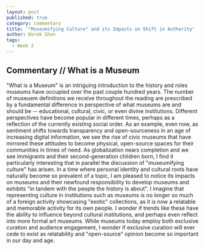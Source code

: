 ```yaml
---
layout: post
published: true
category: commentary
title: '"Museumifying Culture" and its Impacts on Shift in Authority'
author: Derek Shen
tags:
  - Week 2
---
```

## Commentary // What is a Museum

"What is a Museum" is an intriguing introduction to the history and roles museums have occupied over the past couple hundred years. The number of museuem definitions we receive throughout the reading are prescribed by a fundamental difference in perspective of what museums are and should be -- educational, cultural, civic, or even divine institutions. Different perspectives have become popular in different times, perhaps as a reflection of the currently existing social order. As an example, even now, as sentiment shifts towards transparency and open-sourceness in an age of increasing digital information, we see the rise of civic museums that have mirrored these attitudes to become physical, open-source spaces for their communities in times of need. As globalization nears completion and we see immigrants and their second-generation children born, I find it particularly interesting that in parallel the discussion of "museumifying culture" has arisen. In a time where personal identity and cultural roots have naturally become so prevalent of a topic, I am pleased to notice its impacts on museums and their newfound responsibility to develop museums and exhibits "in tandem with the people the history is about". I imagine that representing culture in institutions such as museums is no longer so much of a foreign activity showcasing "exotic" collections, as it is now a relatable and memorable activity for its own people. I wonder if trends like these have the ability to influence beyond cultural institutions, and perhaps even reflect into more formal art museums. While museums today employ both exclusive curation and audience engagement, I wonder if exclusive curation will ever cede to exist as relatability and "open-source" opinion become so important in our day and age.
